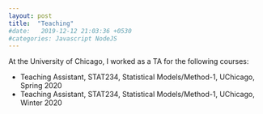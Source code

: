 ```yaml
---
layout: post
title:  "Teaching"
#date:   2019-12-12 21:03:36 +0530
#categories: Javascript NodeJS
---
```

At the University of Chicago, I worked as a TA for the following courses:
* Teaching Assistant, STAT234, Statistical Models/Method-1, UChicago, Spring 2020 
* Teaching Assistant, STAT234, Statistical Models/Method-1, UChicago, Winter 2020 
